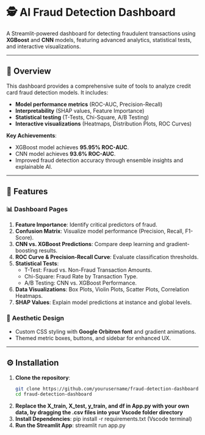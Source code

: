 # 🕵️ AI Fraud Detection Dashboard


A Streamlit-powered dashboard for detecting fraudulent transactions using **XGBoost** and **CNN** models, featuring advanced analytics, statistical tests, and interactive visualizations.

---

## 📌 Overview

This dashboard provides a comprehensive suite of tools to analyze credit card fraud detection models. It includes:
- **Model performance metrics** (ROC-AUC, Precision-Recall)
- **Interpretability** (SHAP values, Feature Importance)
- **Statistical testing** (T-Tests, Chi-Square, A/B Testing)
- **Interactive visualizations** (Heatmaps, Distribution Plots, ROC Curves)

**Key Achievements**:
- XGBoost model achieves **95.95% ROC-AUC**.
- CNN model achieves **93.6% ROC-AUC**.
- Improved fraud detection accuracy through ensemble insights and explainable AI.

---

## 🚀 Features

### 📊 **Dashboard Pages**
1. **Feature Importance**: Identify critical predictors of fraud.
2. **Confusion Matrix**: Visualize model performance (Precision, Recall, F1-Score).
3. **CNN vs. XGBoost Predictions**: Compare deep learning and gradient-boosting results.
4. **ROC Curve & Precision-Recall Curve**: Evaluate classification thresholds.
5. **Statistical Tests**:
   - T-Test: Fraud vs. Non-Fraud Transaction Amounts.
   - Chi-Square: Fraud Rate by Transaction Type.
   - A/B Testing: CNN vs. XGBoost Performance.
6. **Data Visualizations**: Box Plots, Violin Plots, Scatter Plots, Correlation Heatmaps.
7. **SHAP Values**: Explain model predictions at instance and global levels.

### 🎨 **Aesthetic Design**
- Custom CSS styling with **Google Orbitron font** and gradient animations.
- Themed metric boxes, buttons, and sidebar for enhanced UX.

---

## ⚙️ Installation

1. **Clone the repository**:
   ```bash
   git clone https://github.com/yourusername/fraud-detection-dashboard.git
   cd fraud-detection-dashboard

2. **Replace the X_train, X_test, y_train, and df in App.py with your own data, by dragging the .csv files into your Vscode folder directory**
3. **Install Dependencies**:
   pip install -r requirements.txt (Vscode terminal)
4. **Run the Streamlit App**:
    streamlit run app.py

  
